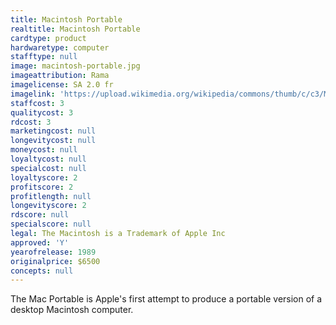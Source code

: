 ```yaml
---
title: Macintosh Portable
realtitle: Macintosh Portable
cardtype: product
hardwaretype: computer
stafftype: null
image: macintosh-portable.jpg
imageattribution: Rama
imagelicense: SA 2.0 fr
imagelink: 'https://upload.wikimedia.org/wikipedia/commons/thumb/c/c3/Macintosh_Portable-IMG_7541.jpg/1280px-Macintosh_Portable-IMG_7541.jpg'
staffcost: 3
qualitycost: 3
rdcost: 3
marketingcost: null
longevitycost: null
moneycost: null
loyaltycost: null
specialcost: null
loyaltyscore: 2
profitscore: 2
profitlength: null
longevityscore: 2
rdscore: null
specialscore: null
legal: The Macintosh is a Trademark of Apple Inc
approved: 'Y'
yearofrelease: 1989
originalprice: $6500
concepts: null
---
```


The Mac Portable is Apple's first attempt to produce a portable version of a desktop Macintosh computer.
